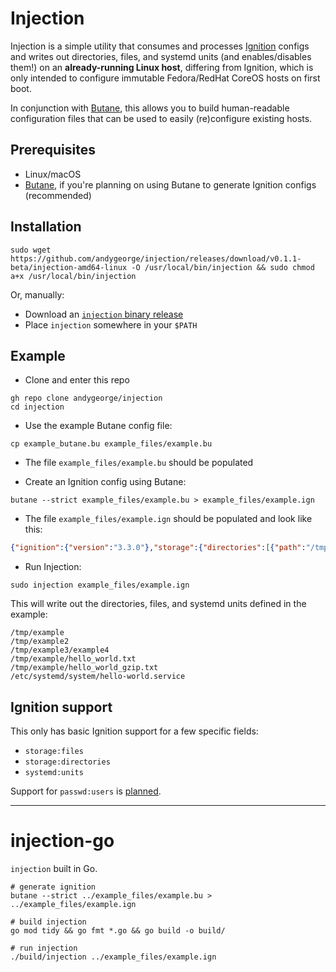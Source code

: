 # Injection

Injection is a simple utility that consumes and processes [Ignition](https://coreos.github.io/ignition/) configs and writes out directories, files, and systemd units (and enables/disables them!) on an **already-running Linux host**, differing from Ignition, which is only intended to configure immutable Fedora/RedHat CoreOS hosts on first boot.

In conjunction with [Butane](https://coreos.github.io/butane/), this allows you to build human-readable configuration files that can be used to easily (re)configure existing hosts.

## Prerequisites

- Linux/macOS
- [Butane](https://coreos.github.io/butane/getting-started/#getting-butane), if you're planning on using Butane to generate Ignition configs (recommended)

## Installation

```shell
sudo wget https://github.com/andygeorge/injection/releases/download/v0.1.1-beta/injection-amd64-linux -O /usr/local/bin/injection && sudo chmod a+x /usr/local/bin/injection
```

Or, manually:
- Download an [`injection` binary release](https://github.com/andygeorge/injection/releases)
- Place `injection` somewhere in your `$PATH`

## Example

- Clone and enter this repo
```shell
gh repo clone andygeorge/injection
cd injection
```

- Use the example Butane config file:
```shell
cp example_butane.bu example_files/example.bu
```

- The file `example_files/example.bu` should be populated

- Create an Ignition config using Butane:
```shell
butane --strict example_files/example.bu > example_files/example.ign
```

- The file `example_files/example.ign` should be populated and look like this:
```json
{"ignition":{"version":"3.3.0"},"storage":{"directories":[{"path":"/tmp/example","mode":493}],"files":[{"path":"/tmp/example/hello_world.txt","contents":{"compression":"","source":"data:,Hello%2C%20world!%0A"},"mode":420},{"path":"/tmp/example/hello_world_gzip.txt","contents":{"compression":"gzip","source":"data:;base64,H4sIAAAAAAAC/zSQQc4UOwyE9+8UdYBRn+IhgcQSxNoknu6Skjjj2MOI06MwP7soicv1fd8uLnBB0LNcaOKnOj5ra4Yf5q3izqaISwK/2BpyKc7fnCjWp+tatAEOxKX4cg4GbRz4aq4dnCs7qjVzLAaka9xQbCwtoZEOqZxcLBwntDFuWFpRDcpc3SpC+zQHR2FlzRHIQJOf5gqNd7aiyzkE0vhIOfA9oIMdUtG5D08dlH7DI7kwbIVnhb7UC0N2YWRr0ou9k/cnLu5NfyM5oS+obORu1d4Ej5Q48P+OlAwFPV0/YDngOl0vHVWdsS+e1nKGhOK5SaFrKQpb+6dIoYl7npTA2IUwxSmRfuDTq+gMze1xBKwU0SKBkpNVYk/YwHRj1bEtblMcKNmmbG7Y/c5CQdWlvl+7tV1DtiBW6Prwmv34708AAAD//9sohz4WAgAA"},"mode":420}]},"systemd":{"units":[{"contents":"[Unit]\nDescription=Hello world service\n\n[Service]\nType=oneshot\nExecStart=/usr/bin/echo \"hello world\"\nStandardOutput=journal\n\n[Install]\nWantedBy=multi-user.target default.target\n","enabled":true,"name":"hello-world.service"}]}}
```

- Run Injection:
```shell
sudo injection example_files/example.ign
```

This will write out the directories, files, and systemd units defined in the example:
```shell
/tmp/example
/tmp/example2
/tmp/example3/example4
/tmp/example/hello_world.txt
/tmp/example/hello_world_gzip.txt
/etc/systemd/system/hello-world.service
```

## Ignition support

This only has basic Ignition support for a few specific fields:

- `storage:files`
- `storage:directories`
- `systemd:units`

Support for `passwd:users` is [planned](https://github.com/andygeorge/injection/issues/1).


----
# injection-go
`injection` built in Go.

```shell
# generate ignition
butane --strict ../example_files/example.bu > ../example_files/example.ign

# build injection
go mod tidy && go fmt *.go && go build -o build/

# run injection
./build/injection ../example_files/example.ign
```
